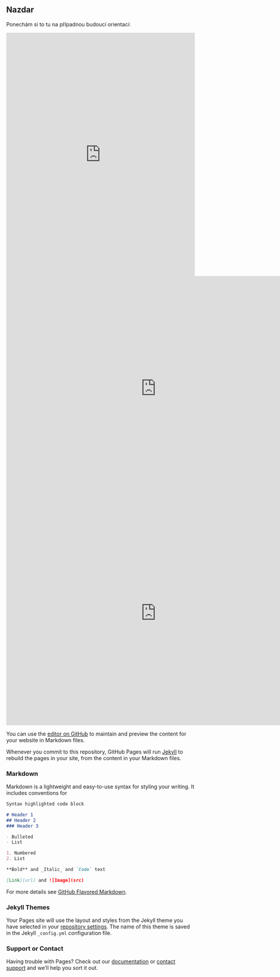 ## Nazdar

Ponechám si to tu na případnou budoucí orientaci:

<iframe src="https://cdn.knightlab.com/libs/storyline/latest/embed/index.html?dataURL=https%3A%2F%2Fdocs.google.com%2Fspreadsheets%2Fd%2F1PasYujEb-Q9IZP8WCBst4-AL8aKbOcAJYHxCfZ0zmxE%2Fedit%3Fusp%3Dsharing&amp;dataYCol=data&amp;dataXCol=date%2Ftime&amp;dataDateFormat=%25Y-%25m-%25d&amp;chartDateFormat=%25B%20%25d%2C%20%25Y&amp;chartYLabel=y-axis&amp;sliderCardTitleCol=title&amp;sliderCardTextCol=title" style="width:100%;height:650px;" frameborder="0" marginwidth="0" marginheight="0" vspace="0" hspace="0"></iframe>

<iframe src="https://uploads.knightlab.com/storymapjs/d6c2ab1363ba98d7f11750e175a2e59a/koupani/index.html" frameborder="0" width="800" height="600"></iframe>


<iframe src="https://uploads.knightlab.com/storymapjs/5de6cbd90102d818a59af85121f960e7/husitske-valky/draft.html" frameborder="0" width="800" height="600"></iframe>



You can use the [editor on GitHub](https://github.com/kknaislova/dh/edit/gh-pages/index.md) to maintain and preview the content for your website in Markdown files.

Whenever you commit to this repository, GitHub Pages will run [Jekyll](https://jekyllrb.com/) to rebuild the pages in your site, from the content in your Markdown files.

### Markdown

Markdown is a lightweight and easy-to-use syntax for styling your writing. It includes conventions for

```markdown
Syntax highlighted code block

# Header 1
## Header 2
### Header 3

- Bulleted
- List

1. Numbered
2. List

**Bold** and _Italic_ and `Code` text

[Link](url) and ![Image](src)
```

For more details see [GitHub Flavored Markdown](https://guides.github.com/features/mastering-markdown/).

### Jekyll Themes

Your Pages site will use the layout and styles from the Jekyll theme you have selected in your [repository settings](https://github.com/kknaislova/dh/settings). The name of this theme is saved in the Jekyll `_config.yml` configuration file.

### Support or Contact

Having trouble with Pages? Check out our [documentation](https://docs.github.com/categories/github-pages-basics/) or [contact support](https://support.github.com/contact) and we’ll help you sort it out.
